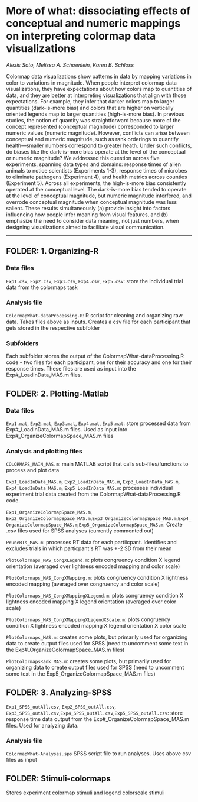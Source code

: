 # More of what: dissociating effects of conceptual and numeric mappings on interpreting colormap data visualizations

_Alexis Soto, Melissa A. Schoenlein, Karen B. Schloss_

Colormap data visualizations show patterns in data by mapping variations in color to variations in magnitude. When people interpret colormap data visualizations, they have expectations about how colors map to quantities of data, and they are better at interpreting visualizations that align with those expectations. For example, they infer that darker colors map to larger quantities (dark-is-more bias) and colors that are higher on vertically oriented legends map to larger quantities (high-is-more bias). In previous studies, the notion of quantity was straightforward because more of the concept represented (conceptual magnitude) corresponded to larger numeric values (numeric magnitude). However, conflicts can arise between conceptual and numeric magnitude, such as rank orderings to quantify health—smaller numbers correspond to greater heath. Under such conflicts, do biases like the dark-is-more bias operate at the level of the conceptual or numeric magnitude? We addressed this question across five experiments, spanning data types and domains: response times of alien animals to notice scientists (Experiments 1-3), response times of microbes to eliminate pathogens (Experiment 4), and health metrics across counties (Experiment 5). Across all experiments, the high-is-more bias consistently operated at the conceptual level. The dark-is-more bias tended to operate at the level of conceptual magnitude, but numeric magnitude interfered, and overrode conceptual magnitude when conceptual magnitude was less salient. These results simultaneously (a) provide insight into factors influencing how people infer meaning from visual features, and (b) emphasize the need to consider data meaning, not just numbers, when designing visualizations aimed to facilitate visual communication.   

---

## FOLDER: 1. Organizing-R

### Data files

`Exp1.csv`, `Exp2.csv`, `Exp3.csv`, `Exp4.csv`, `Exp5.csv`: store the individual trial data from the colormaps task


### Analysis file

`ColormapWhat-dataProcessing.R`: R script for cleaning and organizing raw data. Takes files above as inputs. Creates a csv file for each participant that gets stored in the respective subfolder

### Subfolders
Each subfolder stores the output of the ColormapWhat-dataProcessing.R code - two files for each participant, one for their accuracy and one for their response times. These files are used as input into the Exp#_LoadInData_MAS.m files. 



## FOLDER: 2. Plotting-Matlab

### Data files

`Exp1.mat`, `Exp2.mat`, `Exp3.mat`, `Exp4.mat`, `Exp5.mat`: store processed data from Exp#_LoadInData_MAS.m files. Used as input into Exp#_OrganizeColormapSpace_MAS.m files


### Analysis and plotting files

`COLORMAPS_MAIN_MAS.m`: main MATLAB script that calls sub-files/functions to process and plot data

`Exp1_LoadInData_MAS.m`, `Exp2_LoadInData_MAS.m`, `Exp3_LoadInData_MAS.m`, `Exp4_LoadInData_MAS.m`, `Exp5_LoadInData_MAS.m`: processes individual experiment trial data created from the ColormapWhat-dataProcessing.R code. 

`Exp1_OrganizeColormapSpace_MAS.m`, `Exp2_OrganizeColormapSpace_MAS.m`,`Exp3_OrganizeColormapSpace_MAS.m`,`Exp4_OrganizeColormapSpace_MAS.m`,`Exp5_OrganizeColormapSpace_MAS.m`: Create .csv files used for SPSS analyses (currently commented out)

`PruneRTs_MAS.m`: processes RT data for each partiicpant. Identifies and excludes trials in which particpant's RT was +-2 SD from their mean 

`PlotColormaps_MAS_CongXLegend.m`: plots congruency condition X legend orientation (averaged over lightness encoded mapping and color scale)

`PlotColormaps_MAS_CongXMapping.m`:  plots congruency condition X lightness encoded mapping (averaged over congruency and color scale)

`PlotColormaps_MAS_CongXMappingXLegend.m`: plots congruency condition X lightness encoded mapping X legend orientation (averaged over color scale)

`PlotColormaps_MAS_CongXMappingXLegendXScale.m`: plots congruency condition X lightness encoded mapping X legend orientation X color scale


`PlotColormaps_MAS.m`: creates some plots, but primarily used for organizing data to create output files used for SPSS (need to uncomment some text in the Exp#_OrganizeColormapSpace_MAS.m files)

`PlotColormapsRank_MAS.m`: creates some plots, but primarily used for organizing data to create output files used for SPSS (need to uncomment some text in the Exp5_OrganizeColormapSpace_MAS.m files)



## FOLDER: 3. Analyzing-SPSS

`Exp1_SPSS_outAll.csv`, `Exp2_SPSS_outAll.csv`, `Exp3_SPSS_outAll.csv`,`Exp4_SPSS_outAll.csv`,`Exp5_SPSS_outAll.csv`: store response time data output from the Exp#_OrganizeColormapSpace_MAS.m files. Used for analyzing data. 


### Analysis file

`ColormapWhat-Analyses.sps` SPSS script file to run analyses. Uses above csv files as input 



## FOLDER: Stimuli-colormaps

Stores experiment colormap stimuli and legend colorscale stimuli
